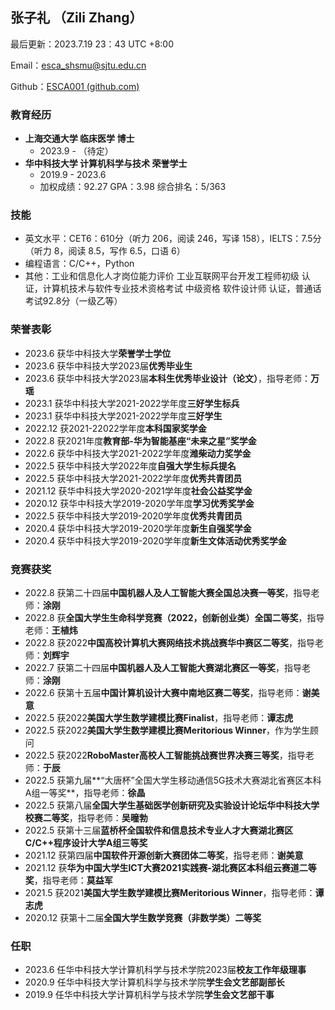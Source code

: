 ## 张子礼 （Zili Zhang）

最后更新：2023.7.19 23：43 UTC +8:00

Email：esca_shsmu@sjtu.edu.cn

Github：[ESCA001 (github.com)](https://github.com/ESCA001)

### 教育经历

- **上海交通大学 临床医学 博士**
  - 2023.9 - （待定）
- **华中科技大学 计算机科学与技术 荣誉学士**
  - 2019.9 - 2023.6
  - 加权成绩：92.27 GPA：3.98 综合排名：5/363

### 技能

- 英文水平：CET6：610分（听力 206，阅读 246，写译 158），IELTS：7.5分（听力 8，阅读 8.5，写作 6.5，口语 6）
- 编程语言：C/C++，Python
- 其他：工业和信息化人才岗位能力评价 工业互联网平台开发工程师初级 认证，计算机技术与软件专业技术资格考试 中级资格 软件设计师 认证，普通话考试92.8分（一级乙等）

### 荣誉表彰

- 2023.6 获华中科技大学**荣誉学士学位**
- 2023.6 获华中科技大学2023届**优秀毕业生**
- 2023.6 获华中科技大学2023届**本科生优秀毕业设计（论文）**，指导老师：**万瑶**
- 2023.1 获华中科技大学2021-2022学年度**三好学生标兵**
- 2023.1 获华中科技大学2021-2022学年度**三好学生**
- 2022.12 获2021-22022学年度**本科国家奖学金**
- 2022.8 获2021年度**教育部-华为智能基座“未来之星”奖学金**
- 2022.6 获华中科技大学2021-2022学年度**潍柴动力奖学金**
- 2022.5 获华中科技大学2022年度**自强大学生标兵提名**
- 2022.5 获华中科技大学2021-2022学年度**优秀共青团员**
- 2021.12 获华中科技大学2020-2021学年度**社会公益奖学金**
- 2020.12 获华中科技大学2019-2020学年度**学习优秀奖学金**
- 2022.5 获华中科技大学2019-2020学年度**优秀共青团员**
- 2020.4 获华中科技大学2019-2020学年度**新生自强奖学金**
- 2020.4 获华中科技大学2019-2020学年度**新生文体活动优秀奖学金**

### 竞赛获奖

- 2022.8 获第二十四届**中国机器人及人工智能大赛全国总决赛一等奖**，指导老师：**涂刚**
- 2022.8 获**全国大学生生命科学竞赛（2022，创新创业类）全国二等奖**，指导老师：**王植炜**
- 2022.8 获2022**中国高校计算机大赛网络技术挑战赛华中赛区二等奖**，指导老师：**刘辉宇**
- 2022.7 获第二十四届**中国机器人及人工智能大赛湖北赛区一等奖**，指导老师：**涂刚**
- 2022.6 获第十五届**中国计算机设计大赛中南地区赛二等奖**，指导老师：**谢美意**
- 2022.5 获2022**美国大学生数学建模比赛Finalist**，指导老师：**谭志虎**
- 2022.5 获2022**美国大学生数学建模比赛Meritorious Winner**，作为学生顾问
- 2022.5 获2022**RoboMaster高校人工智能挑战赛世界决赛三等奖**，指导老师：**于辰**
- 2022.5 获第九届**“大唐杯”全国大学生移动通信5G技术大赛湖北省赛区本科A组一等奖**，指导老师：**徐晶**
- 2022.5 获第八届**全国大学生基础医学创新研究及实验设计论坛华中科技大学校赛二等奖**，指导老师：**吴曈勃**
- 2022.5 获第十三届**蓝桥杯全国软件和信息技术专业人才大赛湖北赛区C/C++程序设计大学A组三等奖**
- 2021.12 获第四届**中国软件开源创新大赛团体二等奖**，指导老师：**谢美意**
- 2021.12 获**华为中国大学生ICT大赛2021实践赛-湖北赛区本科组云赛道二等奖**，指导老师：**莫益军**
- 2021.5 获2021**美国大学生数学建模比赛Meritorious Winner**，指导老师：**谭志虎**
- 2020.12 获第十二届**全国大学生数学竞赛（非数学类）二等奖**

### 任职

- 2023.6 任华中科技大学计算机科学与技术学院2023届**校友工作年级理事**
- 2020.9 任华中科技大学计算机科学与技术学院**学生会文艺部副部长**
- 2019.9 任华中科技大学计算机科学与技术学院**学生会文艺部干事**